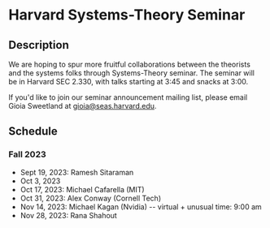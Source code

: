 # Harvard Systems-Theory Seminar

## Description
We are hoping to spur more fruitful collaborations between the theorists and the systems folks through Systems-Theory seminar. The seminar will be in Harvard SEC 2.330, with talks starting at 3:45 and snacks at 3:00.

If you'd like to join our seminar announcement mailing list, please email Gioia Sweetland at gioia@seas.harvard.edu.

## Schedule

### Fall 2023
- Sept 19, 2023: Ramesh Sitaraman
- Oct 3, 2023
- Oct 17, 2023: Michael Cafarella (MIT)
- Oct 31, 2023: Alex Conway (Cornell Tech)
- Nov 14, 2023: Michael Kagan (Nvidia) -- virtual + unusual time: 9:00 am
- Nov 28, 2023: Rana Shahout

